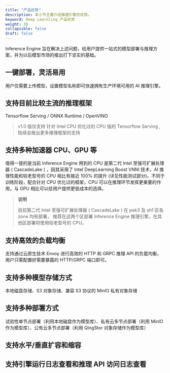 ```yaml
---
title: "产品优势"
description: 本小节主要介绍推理引擎的优势。 
keyword: Deep Learnling 产品优势 
weight: 30
collapsible: false
draft: false
---
```


Inference Engine 旨在解决上述问题，给用户提供一站式的模型部署与推理方案，并为以后模型市场的推出打下坚实的基础。

## 一键部署，灵活易用

用户仅需要上传模型，设置模型名称即可快速拥有生产环境可用的 AI 推理引擎。

## 支持目前比较主流的推理框架

Tensorflow Serving / ONNX Runtime / OpenVINO 

> v1.0 版仅支持 针对 Intel CPU 优化过的 CPU 版的 Tensorflow Serving , 陆续会推出更多推理框架的支持

## 支持多种加速器 CPU、GPU 等

值得一提的是当前 Inference Engine 用到的 CPU 是第二代 Intel 至强可扩展处理器 ( CascadeLake ) ，因其采用了 Intel DeepLearning Boost VNNI 技术，AI 推理性能和较老型号的 CPU  相比有接近 100% 的提升 (详见性能测试部分)。不同于训练阶段，配合针对 CPU 优化过的框架，CPU 可以在推理环节发挥更重要的作用，与 GPU 相比可以给用户提供更低成本的选择。

> **说明**
>
> 目前第二代 Intel 至强可扩展处理器 ( CascadeLake ) 在 pek3 及 sh1 区各 zone 均有部署， 推荐在这两个区部署 Inference Engine 推理引擎。在其他区部署将使用较老型号的 CPU。

## 支持高效的负载均衡

支持通过云原生技术 Envoy 进行高效的 HTTP 和 GRPC 推理 API 的负载均衡，用户只需配置好需要暴露的 HTTP/GRPC 端口即可。

## 支持多种模型存储方式

本地磁盘存储、S3 对象存储、兼容 S3 协议的 MinIO 私有对象存储

## 支持多种部署方式

试验性单节点部署（利用本地磁盘作为模型库）、私有云多节点部署（利用 MinIO 作为模型库）、公有云多节点部署（利用 QingStor 对象存储作为模型库）

## 支持水平/垂直扩容和缩容

## 支持引擎运行日志查看和推理 API 访问日志查看

